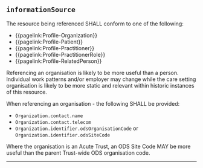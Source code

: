 ## `informationSource`

The resource being referenced SHALL conform to one of the following:
- {{pagelink:Profile-Organization}}
- {{pagelink:Profile-Patient}}
- {{pagelink:Profile-Practitioner}}
- {{pagelink:Profile-PractitionerRole}}
- {{pagelink:Profile-RelatedPerson}}

Referencing an organisation is likely to be more useful than a person. Individual work patterns and/or employer may change while the care setting organisation is likely to be more static and relevant within historic instances of this resource.

When referencing an organisation - the following SHALL be provided:

- `Organization.contact.name`
- `Organization.contact.telecom`
- `Organization.identifier.odsOrganisationCode` or `Organization.identifier.odsSiteCode`

Where the organisation is an Acute Trust, an ODS Site Code MAY be more useful than the parent Trust-wide ODS organisation code.

---

